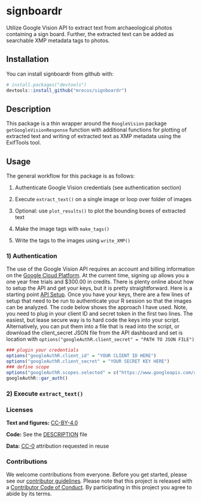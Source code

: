 
<!-- README.md is generated from README.Rmd. Please edit that file -->
signboardr
==========

Utilize Google Vision API to extract text from archaeological photos containing a sign board. Further, the extracted text can be added as searchable XMP metadata tags to photos.

Installation
------------

You can install signboardr from github with:

``` r
# install.packages("devtools")
devtools::install_github("mrecos/signboardr")
```

Description
-----------

This package is a thin wrapper around the `RoogleVision` package `getGoogleVisionResponse` function with additional functions for plotting of extracted text and writing of extracted text as XMP metadata using the ExifTools tool.

Usage
-----

The general workflow for this package is as follows:

1.  Authenticate Google Vision credentials (see authentication section)

2.  Execute `extract_text()` on a single image or loop over folder of images

3.  Optional: use `plot_results()` to plot the bounding boxes of extracted text

4.  Make the image tags with `make_tags()`

5.  Write the tags to the images using `write_XMP()`

### 1) Authentication

The use of the Google Vision API requires an account and billing information on the [Google Cloud Platform](https://console.cloud.google.com/). At the current time, signing up allows you a one year free trials and $300.00 in credits. There is plenty online about how to setup the API and get your keys, but it is pretty straightforward. Here is a starting point [API Setup](https://cloud.google.com/vision/docs/before-you-begin). Once you have your keys, there are a few lines of setup that need to be run to authenticate your R session so that the images can be analyzed. The code below shows the approach I have used. Note, you need to plug in your client ID and secret token in the first two lines. The easiest, but lease secure way is to hard code the keys into your script. Alternatively, you can put them into a file that is read into the script, or download the client\_secret JSON file from the API dashboard and set is location with `options("googleAuthR.client_secret" = "PATH TO JSON FILE")`

``` r
### plugin your credentials
options("googleAuthR.client_id" = "YOUR CLIENT ID HERE")
options("googleAuthR.client_secret" = "YOUR SECRET KEY HERE")
### define scope
options("googleAuthR.scopes.selected" = c("https://www.googleapis.com/auth/cloud-platform"))
googleAuthR::gar_auth()
```

### 2) Execute `extract_text()`

### Licenses

**Text and figures:** [CC-BY-4.0](http://creativecommons.org/licenses/by/4.0/)

**Code:** See the [DESCRIPTION](DESCRIPTION) file

**Data:** [CC-0](http://creativecommons.org/publicdomain/zero/1.0/) attribution requested in reuse

### Contributions

We welcome contributions from everyone. Before you get started, please see our [contributor guidelines](CONTRIBUTING.md). Please note that this project is released with a [Contributor Code of Conduct](CONDUCT.md). By participating in this project you agree to abide by its terms.

